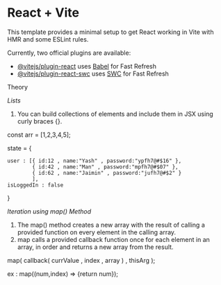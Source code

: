 # React + Vite

This template provides a minimal setup to get React working in Vite with HMR and some ESLint rules.

Currently, two official plugins are available:

- [@vitejs/plugin-react](https://github.com/vitejs/vite-plugin-react/blob/main/packages/plugin-react/README.md) uses [Babel](https://babeljs.io/) for Fast Refresh
- [@vitejs/plugin-react-swc](https://github.com/vitejs/vite-plugin-react-swc) uses [SWC](https://swc.rs/) for Fast Refresh


Theory

_Lists_

1. You can build collections of elements and include them in JSX using curly braces {}.

const arr = [1,2,3,4,5];

state = {

    user : [{ id:12 , name:"Yash" , password:"ypfh7@#$16" },
            { id:42 , name:"Man" , password:"mpfh7@#$07" },
            { id:62 , name:"Jaimin" , password:"jufh7@#$2" }
            ],
    isLoggedIn : false
}

_Iteration using map() Method_

1. The map() method creates a new array with the result of calling a provided function on every element in the calling array.
2. map calls a provided callback function once for each element in an array, in order and returns a new array from the result.

map( callback( currValue , index , array ) , thisArg );

ex : map((num,index) => {return num});